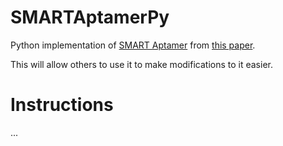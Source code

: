 # SMARTAptamerPy

Python implementation of [SMART Aptamer](https://github.com/JavierPerez21/SMARTAptamerPy.git) from [this paper](https://pubs.acs.org/doi/abs/10.1021/acs.analchem.9b05203).

This will allow others to use it to make modifications to it easier.

# Instructions

...